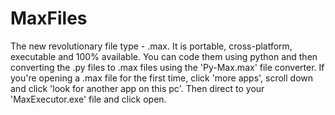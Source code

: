 # MaxFiles
The new revolutionary file type - .max. It is portable, cross-platform, executable and 100% available. You can code them using python and then converting the .py files to .max files using the 'Py-Max.max' file converter. If you're opening a .max file for the first time, click 'more apps', scroll down and click 'look for another app on this pc'. Then direct to your 'MaxExecutor.exe' file and click open.
